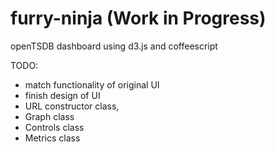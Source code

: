 furry-ninja (Work in Progress)
===========

openTSDB dashboard using d3.js and coffeescript

TODO:

* match functionality of original UI
* finish design of UI
* URL constructor class,
* Graph class
* Controls class
* Metrics class
